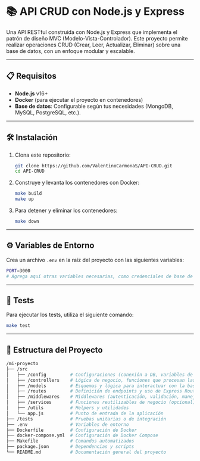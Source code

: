 # 📚 API CRUD con Node.js y Express

Una API RESTful construida con Node.js y Express que implementa el patrón de diseño MVC (Modelo-Vista-Controlador). Este proyecto permite realizar operaciones CRUD (Crear, Leer, Actualizar, Eliminar) sobre una base de datos, con un enfoque modular y escalable.

---

## 📋 Requisitos

- **Node.js** v16+  
- **Docker** (para ejecutar el proyecto en contenedores)  
- **Base de datos**: Configurable según tus necesidades (MongoDB, MySQL, PostgreSQL, etc.).  

---

## 🛠 Instalación

1. Clona este repositorio:  
   ```bash
   git clone https://github.com/ValentinoCarmonaS/API-CRUD.git
   cd API-CRUD
   ```

2. Construye y levanta los contenedores con Docker:
    ```bash
    make build
    make up
    ```

3. Para detener y eliminar los contenedores:
    ```bash
    make down
    ```
---

## ⚙️ Variables de Entorno

Crea un archivo `.env` en la raíz del proyecto con las siguientes variables:

```bash
PORT=3000
# Agrega aquí otras variables necesarias, como credenciales de base de datos.
```
---

## 🧪 Tests

Para ejecutar los tests, utiliza el siguiente comando:

```bash
make test
```

---

## 📂 Estructura del Proyecto

```bash
/mi-proyecto
├── /src
│   ├── /config         # Configuraciones (conexión a DB, variables de entorno, etc.)
│   ├── /controllers    # Lógica de negocio, funciones que procesan las solicitudes HTTP
│   ├── /models         # Esquemas y lógica para interactuar con la base de datos
│   ├── /routes         # Definición de endpoints y uso de Express Router
│   ├── /middlewares    # Middlewares (autenticación, validación, manejo de errores)
│   ├── /services       # Funciones reutilizables de negocio (opcional)
│   ├── /utils          # Helpers y utilidades
│   └── app.js          # Punto de entrada de la aplicación
├── /tests              # Pruebas unitarias o de integración
├── .env                # Variables de entorno
├── Dockerfile          # Configuración de Docker
├── docker-compose.yml  # Configuración de Docker Compose
├── Makefile            # Comandos automatizados
├── package.json        # Dependencias y scripts
└── README.md           # Documentación general del proyecto
```